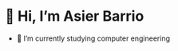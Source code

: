# 👋 Hi, I’m Asier Barrio

- 🌱 I’m currently studying computer engineering

<!---
AsierBarrio/AsierBarrio is a ✨ special ✨ repository because its `README.md` (this file) appears on your GitHub profile.
You can click the Preview link to take a look at your changes.
- 👀 I’m interested in ...
- 📫 How to reach me ...
- ⚡ Fun fact: ...
--->
